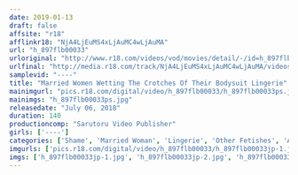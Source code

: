 ```yaml
---
date: 2019-01-13
draft: false
affsite: "r18"
afflinkr18: "NjA4LjEuMS4xLjAuMC4wLjAuMA"
url: "h_897flb00033"
urloriginal: "http://www.r18.com/videos/vod/movies/detail/-/id=h_897flb00033"
urlfinal: "http://media.r18.com/track/NjA4LjEuMS4xLjAuMC4wLjAuMA/videos/vod/movies/detail/-/id=h_897flb00033"
samplevid: "----"
title: "Married Women Wetting The Crotches Of Their Bodysuit Lingerie"
mainimgurl: "pics.r18.com/digital/video/h_897flb00033/h_897flb00033ps.jpg"
mainimgs: "h_897flb00033ps.jpg"
releasedate: "July 06, 2018"
duration: 140
productioncomp: "Sarutoru Video Publisher"
girls: ['----']
categories: ['Shame', 'Married Woman', 'Lingerie', 'Other Fetishes', 'Amateur', 'Non-nude Erotica', 'Squirting', 'Big Vibrator', 'Compilation', 'Hi-Def']
imgurls: ['pics.r18.com/digital/video/h_897flb00033/h_897flb00033jp-1.jpg', 'pics.r18.com/digital/video/h_897flb00033/h_897flb00033jp-2.jpg', 'pics.r18.com/digital/video/h_897flb00033/h_897flb00033jp-3.jpg', 'pics.r18.com/digital/video/h_897flb00033/h_897flb00033jp-4.jpg', 'pics.r18.com/digital/video/h_897flb00033/h_897flb00033jp-5.jpg', 'pics.r18.com/digital/video/h_897flb00033/h_897flb00033jp-6.jpg', 'pics.r18.com/digital/video/h_897flb00033/h_897flb00033jp-7.jpg', 'pics.r18.com/digital/video/h_897flb00033/h_897flb00033jp-8.jpg', 'pics.r18.com/digital/video/h_897flb00033/h_897flb00033jp-9.jpg', 'pics.r18.com/digital/video/h_897flb00033/h_897flb00033jp-10.jpg', 'pics.r18.com/digital/video/h_897flb00033/h_897flb00033jp-11.jpg', 'pics.r18.com/digital/video/h_897flb00033/h_897flb00033jp-12.jpg', 'pics.r18.com/digital/video/h_897flb00033/h_897flb00033jp-13.jpg', 'pics.r18.com/digital/video/h_897flb00033/h_897flb00033jp-14.jpg', 'pics.r18.com/digital/video/h_897flb00033/h_897flb00033jp-15.jpg', 'pics.r18.com/digital/video/h_897flb00033/h_897flb00033jp-16.jpg', 'pics.r18.com/digital/video/h_897flb00033/h_897flb00033jp-17.jpg', 'pics.r18.com/digital/video/h_897flb00033/h_897flb00033jp-18.jpg', 'pics.r18.com/digital/video/h_897flb00033/h_897flb00033jp-19.jpg', 'pics.r18.com/digital/video/h_897flb00033/h_897flb00033jp-20.jpg']
imgs: ['h_897flb00033jp-1.jpg', 'h_897flb00033jp-2.jpg', 'h_897flb00033jp-3.jpg', 'h_897flb00033jp-4.jpg', 'h_897flb00033jp-5.jpg', 'h_897flb00033jp-6.jpg', 'h_897flb00033jp-7.jpg', 'h_897flb00033jp-8.jpg', 'h_897flb00033jp-9.jpg', 'h_897flb00033jp-10.jpg', 'h_897flb00033jp-11.jpg', 'h_897flb00033jp-12.jpg', 'h_897flb00033jp-13.jpg', 'h_897flb00033jp-14.jpg', 'h_897flb00033jp-15.jpg', 'h_897flb00033jp-16.jpg', 'h_897flb00033jp-17.jpg', 'h_897flb00033jp-18.jpg', 'h_897flb00033jp-19.jpg', 'h_897flb00033jp-20.jpg']
---
```

